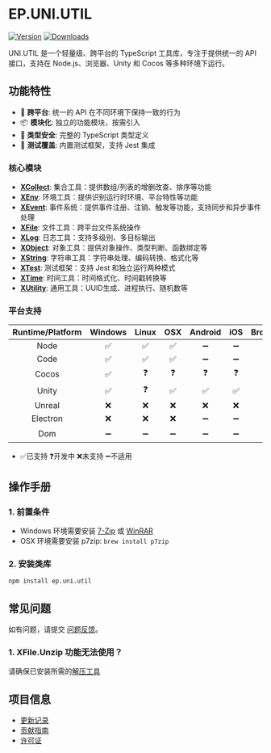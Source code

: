 # EP.UNI.UTIL

[![Version](https://img.shields.io/npm/v/ep.uni.util)](https://www.npmjs.com/package/ep.uni.util)
[![Downloads](https://img.shields.io/npm/dm/ep.uni.util)](https://www.npmjs.com/package/ep.uni.util)  

UNI.UTIL 是一个轻量级、跨平台的 TypeScript 工具库，专注于提供统一的 API 接口，支持在 Node.js、浏览器、Unity 和 Cocos 等多种环境下运行。

## 功能特性

- 🚀 **跨平台**: 统一的 API 在不同环境下保持一致的行为
- 📦 **模块化**: 独立的功能模块，按需引入
- 🔧 **类型安全**: 完整的 TypeScript 类型定义
- 🧪 **测试覆盖**: 内置测试框架，支持 Jest 集成

### 核心模块

- **[XCollect](src/XCollect.ts)**: 集合工具：提供数组/列表的增删改查、排序等功能
- **[XEnv](src/XEnv.ts)**: 环境工具：提供识别运行时环境、平台特性等功能
- **[XEvent](src/XEvent.ts)**: 事件系统：提供事件注册、注销、触发等功能，支持同步和异步事件处理
- **[XFile](src/XFile.ts)**: 文件工具：跨平台文件系统操作
- **[XLog](src/XLog.ts)**: 日志工具：支持多级别、多目标输出
- **[XObject](src/XObject.ts)**: 对象工具：提供对象操作、类型判断、函数绑定等
- **[XString](src/XString.ts)**: 字符串工具：字符串处理、编码转换、格式化等
- **[XTest](src/XTest.ts)**: 测试框架：支持 Jest 和独立运行两种模式
- **[XTime](src/XTime.ts)**: 时间工具：时间格式化、时间戳转换等
- **[XUtility](src/XUtility.ts)**: 通用工具：UUID生成、进程执行、随机数等

### 平台支持

| Runtime/Platform | Windows | Linux | OSX | Android | iOS | Browser |
| :-: | :-: | :-: | :-: | :-: | :-: | :-: |
| Node | ✅ | ✅ | ✅ | ➖ | ➖ | ➖ |
| Code | ✅ | ✅ | ✅ | ➖ | ➖ | ➖ |
| Cocos | ✅ | ❓ | ❓ | ❓ | ❓ | ❓ |
| Unity | ✅ | ❓ | ✅ | ✅ | ✅ | ❓ |
| Unreal | ❌ | ❌ | ❌ | ❌ | ❌ | ❌ |
| Electron | ❌ | ❌ | ❌ | ➖ | ➖ | ➖ |
| Dom | ➖ | ➖ | ➖ | ➖ | ➖ | ❓ |
- ✅已支持  ❓开发中  ❌未支持  ➖不适用

## 操作手册

### 1. 前置条件
- Windows 环境需要安装 [7-Zip](https://www.7-zip.org/) 或 [WinRAR](https://www.win-rar.com/)
- OSX 环境需要安装 p7zip: `brew install p7zip`

### 2. 安装类库
```bash
npm install ep.uni.util
```

## 常见问题

如有问题，请提交 [问题反馈](CONTRIBUTING.md#问题反馈)。

### 1. XFile.Unzip 功能无法使用？
请确保已安装所需的[解压工具](#1-前置条件)

## 项目信息

- [更新记录](CHANGELOG.md)
- [贡献指南](CONTRIBUTING.md)
- [许可证](LICENSE)
